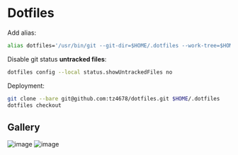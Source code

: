 # Dotfiles

Add alias:

```zsh
alias dotfiles='/usr/bin/git --git-dir=$HOME/.dotfiles --work-tree=$HOME'
```

Disable git status **untracked files**:

```zsh
dotfiles config --local status.showUntrackedFiles no
```

Deployment:

```zsh
git clone --bare git@github.com:tz4678/dotfiles.git $HOME/.dotfiles
dotfiles checkout
```

## Gallery

![image](https://user-images.githubusercontent.com/12753171/110113674-7c747100-7dc4-11eb-94f0-503d7d262dc3.png)
![image](https://user-images.githubusercontent.com/12753171/110150539-6ed4e080-7df0-11eb-8812-2c0001e5d74c.png)
